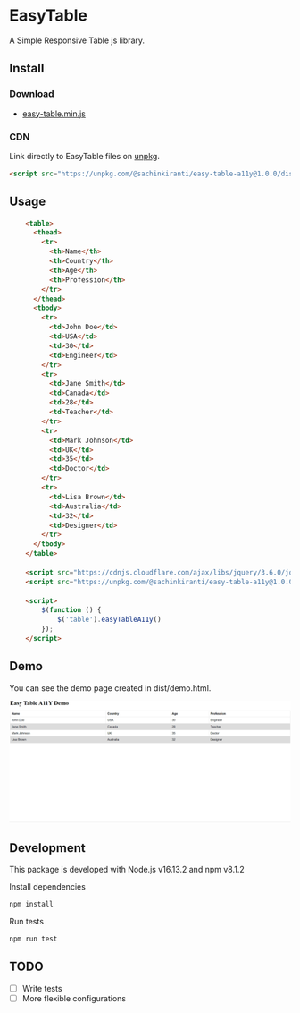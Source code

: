 # EasyTable

A Simple Responsive Table js library.

## Install

### Download

- [easy-table.min.js](https://unpkg.com/@sachinkiranti/easy-table-a11y@1.0.0/dist/easy-table.min.js)

### CDN

Link directly to EasyTable files on [unpkg](https://unpkg.com).


``` html
<script src="https://unpkg.com/@sachinkiranti/easy-table-a11y@1.0.0/dist/easy-table.min.js"></script>
```

## Usage

```html
    <table>
      <thead>
        <tr>
          <th>Name</th>
          <th>Country</th>
          <th>Age</th>
          <th>Profession</th>
        </tr>
      </thead>
      <tbody>
        <tr>
          <td>John Doe</td>
          <td>USA</td>
          <td>30</td>
          <td>Engineer</td>
        </tr>
        <tr>
          <td>Jane Smith</td>
          <td>Canada</td>
          <td>28</td>
          <td>Teacher</td>
        </tr>
        <tr>
          <td>Mark Johnson</td>
          <td>UK</td>
          <td>35</td>
          <td>Doctor</td>
        </tr>
        <tr>
          <td>Lisa Brown</td>
          <td>Australia</td>
          <td>32</td>
          <td>Designer</td>
        </tr>
      </tbody>
    </table>

    <script src="https://cdnjs.cloudflare.com/ajax/libs/jquery/3.6.0/jquery.min.js" integrity="sha512-894YE6QWD5I59HgZOGReFYm4dnWc1Qt5NtvYSaNcOP+u1T9qYdvdihz0PPSiiqn/+/3e7Jo4EaG7TubfWGUrMQ==" crossorigin="anonymous" referrerpolicy="no-referrer"></script>
    <script src="https://unpkg.com/@sachinkiranti/easy-table-a11y@1.0.0/dist/easy-table.min.js"></script>

    <script>
        $(function () {
            $('table').easyTableA11y()
        });
    </script>
```

## Demo

You can see the demo page created in dist/demo.html.

![Demo Image](demo.gif)


## Development

This package is developed with Node.js v16.13.2 and npm v8.1.2

Install dependencies

``` sh
npm install
```

Run tests

``` sh
npm run test
```

## TODO
- [ ] Write tests
- [ ] More flexible configurations
